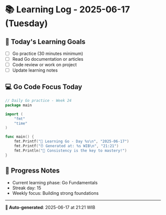 # 📚 Learning Log - 2025-06-17 (Tuesday)

## 🎯 Today's Learning Goals
- [ ] Go practice (30 minutes minimum)
- [ ] Read Go documentation or articles
- [ ] Code review or work on project
- [ ] Update learning notes

## 💻 Go Code Focus Today
```go
// Daily Go practice - Week 24
package main

import (
    "fmt"
    "time"
)

func main() {
    fmt.Printf("🚀 Learning Go - Day %s\n", "2025-06-17")
    fmt.Printf("⏰ Generated at: %s WIB\n", "21:21")
    fmt.Println("💪 Consistency is the key to mastery!")
}
```

## 🌟 Progress Notes
- Current learning phase: Go Fundamentals
- Streak day: 15
- Weekly focus: Building strong foundations

---
**🤖 Auto-generated**: 2025-06-17 at 21:21 WIB

